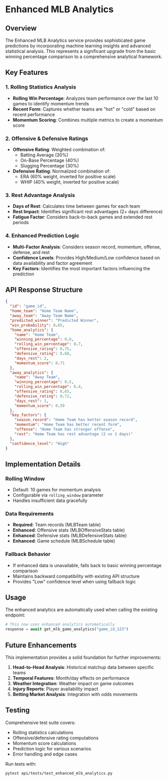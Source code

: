 # Enhanced MLB Analytics

## Overview

The Enhanced MLB Analytics service provides sophisticated game predictions by incorporating machine learning insights and advanced statistical analysis. This represents a significant upgrade from the basic winning percentage comparison to a comprehensive analytical framework.

## Key Features

### 1. Rolling Statistics Analysis

- **Rolling Win Percentage**: Analyzes team performance over the last 10 games to identify momentum trends
- **Recent Form**: Captures whether teams are "hot" or "cold" based on recent performance
- **Momentum Scoring**: Combines multiple metrics to create a momentum score

### 2. Offensive & Defensive Ratings

- **Offensive Rating**: Weighted combination of:
  - Batting Average (30%)
  - On-Base Percentage (40%)
  - Slugging Percentage (30%)
- **Defensive Rating**: Normalized combination of:
  - ERA (60% weight, inverted for positive scale)
  - WHIP (40% weight, inverted for positive scale)

### 3. Rest Advantage Analysis

- **Days of Rest**: Calculates time between games for each team
- **Rest Impact**: Identifies significant rest advantages (2+ days difference)
- **Fatigue Factor**: Considers back-to-back games and extended rest periods

### 4. Enhanced Prediction Logic

- **Multi-Factor Analysis**: Considers season record, momentum, offense, defense, and rest
- **Confidence Levels**: Provides High/Medium/Low confidence based on data availability and factor agreement
- **Key Factors**: Identifies the most important factors influencing the prediction

## API Response Structure

```json
{
  "id": "game_id",
  "home_team": "Home Team Name",
  "away_team": "Away Team Name",
  "predicted_winner": "Predicted Winner",
  "win_probability": 0.65,
  "home_analytics": {
    "name": "Home Team",
    "winning_percentage": 0.6,
    "rolling_win_percentage": 0.7,
    "offensive_rating": 0.75,
    "defensive_rating": 0.68,
    "days_rest": 2,
    "momentum_score": 0.71
  },
  "away_analytics": {
    "name": "Away Team",
    "winning_percentage": 0.5,
    "rolling_win_percentage": 0.4,
    "offensive_rating": 0.65,
    "defensive_rating": 0.72,
    "days_rest": 1,
    "momentum_score": 0.59
  },
  "key_factors": {
    "season_record": "Home Team has better season record",
    "momentum": "Home Team has better recent form",
    "offense": "Home Team has stronger offense",
    "rest": "Home Team has rest advantage (2 vs 1 days)"
  },
  "confidence_level": "High"
}
```

## Implementation Details

### Rolling Window

- Default: 10 games for momentum analysis
- Configurable via `rolling_window` parameter
- Handles insufficient data gracefully

### Data Requirements

- **Required**: Team records (MLBTeam table)
- **Enhanced**: Offensive stats (MLBOffensiveStats table)
- **Enhanced**: Defensive stats (MLBDefensiveStats table)
- **Enhanced**: Game schedule (MLBSchedule table)

### Fallback Behavior

- If enhanced data is unavailable, falls back to basic winning percentage comparison
- Maintains backward compatibility with existing API structure
- Provides "Low" confidence level when using fallback logic

## Usage

The enhanced analytics are automatically used when calling the existing endpoint:

```python
# This now uses enhanced analytics automatically
response = await get_mlb_game_analytics("game_id_123")
```

## Future Enhancements

This implementation provides a solid foundation for further improvements:

1. **Head-to-Head Analysis**: Historical matchup data between specific teams
2. **Temporal Features**: Month/day effects on performance
3. **Weather Integration**: Weather impact on game outcomes
4. **Injury Reports**: Player availability impact
5. **Betting Market Analysis**: Integration with odds movements

## Testing

Comprehensive test suite covers:

- Rolling statistics calculations
- Offensive/defensive rating computations
- Momentum score calculations
- Prediction logic for various scenarios
- Error handling and edge cases

Run tests with:

```bash
pytest api/tests/test_enhanced_mlb_analytics.py
```
